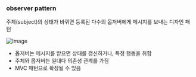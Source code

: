 ### observer pattern

주체(subject)의 상태가 바뀌면 등록된 다수의 옵저버에게 메시지를 보내는 디자인 패턴

![Image](https://github.com/user-attachments/assets/0441cd06-4eb8-40fb-997a-dc021210b655)

- 옵저버는 메시지를 받으면 상태를 갱신하거나, 특정 행동을 취함
- 주체와 옵저버는 일대다 의존성 관계를 가짐 
- MVC 패턴으로 확장될 수 있음

